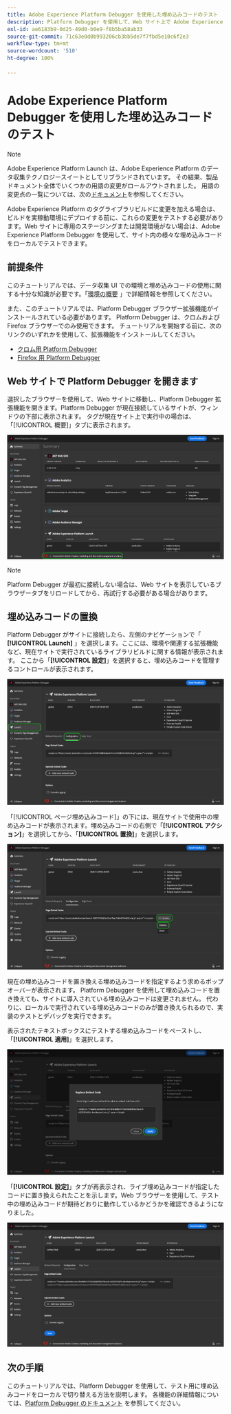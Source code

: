```yaml
---
title: Adobe Experience Platform Debugger を使用した埋め込みコードのテスト
description: Platform Debugger を使用して、Web サイト上で Adobe Experience Platform の様々な埋め込みコードをローカルでテストする方法について説明します。
exl-id: ae6183b9-0d25-49d0-b0e9-f8b5ba58ab33
source-git-commit: 71c63e0d0b993206cb3bb5de7f7fbd5e10c6f2e3
workflow-type: tm+mt
source-wordcount: '510'
ht-degree: 100%

---
```


# Adobe Experience Platform Debugger を使用した埋め込みコードのテスト

>[!NOTE]
>
>Adobe Experience Platform Launch は、Adobe Experience Platform のデータ収集テクノロジースイートとしてリブランドされています。 その結果、製品ドキュメント全体でいくつかの用語の変更がロールアウトされました。 用語の変更点の一覧については、次の[ドキュメント](../../term-updates.md)を参照してください。

Adobe Experience Platform のタグライブラリビルドに変更を加える場合は、ビルドを実稼動環境にデプロイする前に、これらの変更をテストする必要があります。Web サイトに専用のステージングまたは開発環境がない場合は、Adobe Experience Platform Debugger を使用して、サイト内の様々な埋め込みコードをローカルでテストできます。

## 前提条件

このチュートリアルでは、データ収集 UI での環境と埋め込みコードの使用に関する十分な知識が必要です。「[環境の概要](./environments.md) 」で詳細情報を参照してください。

また、このチュートリアルでは、Platform Debugger ブラウザー拡張機能がインストールされている必要があります。 Platform Debugger は、クロムおよび Firefox ブラウザーでのみ使用できます。 チュートリアルを開始する前に、次のリンクのいずれかを使用して、拡張機能をインストールしてください。

* [クロム用 Platform Debugger](https://chrome.google.com/webstore/detail/adobe-experience-platform/bfnnokhpnncpkdmbokanobigaccjkpob)
* [Firefox 用 Platform Debugger](https://addons.mozilla.org/ja/firefox/addon/adobe-experience-platform-dbg/)

## Web サイトで Platform Debugger を開きます

選択したブラウザーを使用して、Web サイトに移動し、Platform Debugger 拡張機能を開きます。Platform Debugger が現在接続しているサイトが、ウィンドウの下部に表示されます。 タグが現在サイト上で実行中の場合は、「[!UICONTROL 概要]」タブに表示されます。

![](./images/embed-code-testing/summary.png)

>[!NOTE]
>
>Platform Debugger が最初に接続しない場合は、Web サイトを表示しているブラウザータブをリロードしてから、再試行する必要がある場合があります。

## 埋め込みコードの置換

Platform Debugger がサイトに接続したら、左側のナビゲーションで「 **[!UICONTROL Launch]** 」を選択します。ここには、環境や関連する拡張機能など、現在サイトで実行されているライブラリビルドに関する情報が表示されます。 ここから「**[!UICONTROL 設定]**」を選択すると、埋め込みコードを管理するコントロールが表示されます。

![](./images/embed-code-testing/launch-tab.png)

「[!UICONTROL ページ埋め込みコード]」の下には、現在サイトで使用中の埋め込みコードが表示されます。埋め込みコードの右側で「**[!UICONTROL アクション]**」を選択してから、「**[!UICONTROL 置換]**」を選択します。

![](./images/embed-code-testing/replace.png)

現在の埋め込みコードを置き換える埋め込みコードを指定するよう求めるポップオーバーが表示されます。 Platform Debugger を使用して埋め込みコードを置き換えても、サイトに導入されている埋め込みコードは変更されません。 代わりに、ローカルで実行されている埋め込みコードのみが置き換えられるので、実装のテストとデバッグを実行できます。

表示されたテキストボックスにテストする埋め込みコードをペーストし、「**[!UICONTROL 適用]**」を選択します。

![](./images/embed-code-testing/paste-code.png)

「**[!UICONTROL 設定]**」タブが再表示され、ライブ埋め込みコードが指定したコードに置き換えられたことを示します。Web ブラウザーを使用して、テスト中の埋め込みコードが期待どおりに動作しているかどうかを確認できるようになりました。

![](./images/embed-code-testing/code-replaced.png)

## 次の手順

このチュートリアルでは、Platform Debugger を使用して、テスト用に埋め込みコードをローカルで切り替える方法を説明します。 各機能の詳細情報については、[Platform Debugger のドキュメント](../../../debugger/home.md) を参照してください。
